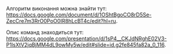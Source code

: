 Алгоритм виконання можна знайти тут: https://docs.google.com/document/d/1OShtBgoCO8rD5Se-ZecCre7m3RrO0PoO0IR8hLcBT4c/edit?hl=ru.

Опис команд знаходиться тут: https://docs.google.com/presentation/d/1sP4__CKJdNRghE02V3-P1lsXtV2jqBjMM4dL9owMy5w/edit#slide=id.g2fe845fa82a_0_116.
